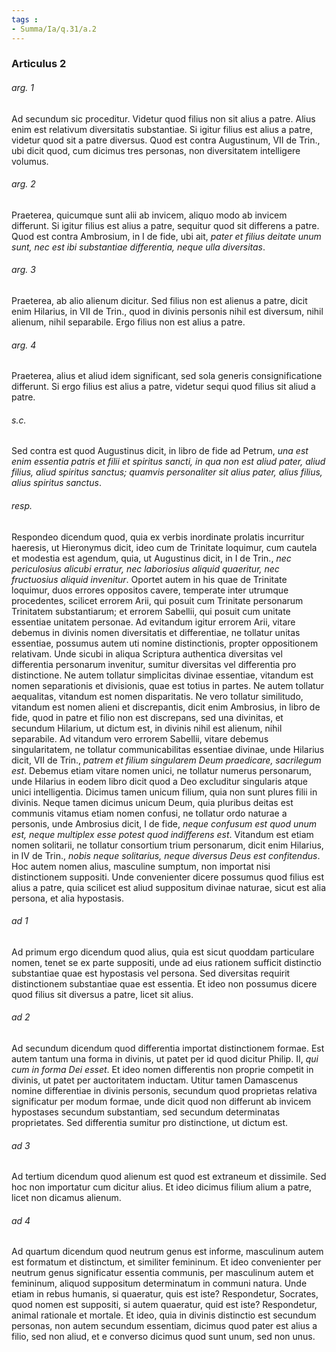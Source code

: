 ```yaml
---
tags : 
- Summa/Ia/q.31/a.2
---
```


### Articulus 2

###### arg. 1
Ad secundum sic proceditur. Videtur quod filius non sit alius a patre. Alius enim est relativum diversitatis substantiae. Si igitur filius est alius a patre, videtur quod sit a patre diversus. Quod est contra Augustinum, VII de Trin., ubi dicit quod, cum dicimus tres personas, non diversitatem intelligere volumus.

###### arg. 2
Praeterea, quicumque sunt alii ab invicem, aliquo modo ab invicem differunt. Si igitur filius est alius a patre, sequitur quod sit differens a patre. Quod est contra Ambrosium, in I de fide, ubi ait, *pater et filius deitate unum sunt, nec est ibi substantiae differentia, neque ulla diversitas*.

###### arg. 3
Praeterea, ab alio alienum dicitur. Sed filius non est alienus a patre, dicit enim Hilarius, in VII de Trin., quod in divinis personis nihil est diversum, nihil alienum, nihil separabile. Ergo filius non est alius a patre.

###### arg. 4
Praeterea, alius et aliud idem significant, sed sola generis consignificatione differunt. Si ergo filius est alius a patre, videtur sequi quod filius sit aliud a patre.

###### s.c.
Sed contra est quod Augustinus dicit, in libro de fide ad Petrum, *una est enim essentia patris et filii et spiritus sancti, in qua non est aliud pater, aliud filius, aliud spiritus sanctus; quamvis personaliter sit alius pater, alius filius, alius spiritus sanctus*.

###### resp.
Respondeo dicendum quod, quia ex verbis inordinate prolatis incurritur haeresis, ut Hieronymus dicit, ideo cum de Trinitate loquimur, cum cautela et modestia est agendum, quia, ut Augustinus dicit, in I de Trin., *nec periculosius alicubi erratur, nec laboriosius aliquid quaeritur, nec fructuosius aliquid invenitur*. Oportet autem in his quae de Trinitate loquimur, duos errores oppositos cavere, temperate inter utrumque procedentes, scilicet errorem Arii, qui posuit cum Trinitate personarum Trinitatem substantiarum; et errorem Sabellii, qui posuit cum unitate essentiae unitatem personae. Ad evitandum igitur errorem Arii, vitare debemus in divinis nomen diversitatis et differentiae, ne tollatur unitas essentiae, possumus autem uti nomine distinctionis, propter oppositionem relativam. Unde sicubi in aliqua Scriptura authentica diversitas vel differentia personarum invenitur, sumitur diversitas vel differentia pro distinctione. Ne autem tollatur simplicitas divinae essentiae, vitandum est nomen separationis et divisionis, quae est totius in partes. Ne autem tollatur aequalitas, vitandum est nomen disparitatis. Ne vero tollatur similitudo, vitandum est nomen alieni et discrepantis, dicit enim Ambrosius, in libro de fide, quod in patre et filio non est discrepans, sed una divinitas, et secundum Hilarium, ut dictum est, in divinis nihil est alienum, nihil separabile. Ad vitandum vero errorem Sabellii, vitare debemus singularitatem, ne tollatur communicabilitas essentiae divinae, unde Hilarius dicit, VII de Trin., *patrem et filium singularem Deum praedicare, sacrilegum est*. Debemus etiam vitare nomen unici, ne tollatur numerus personarum, unde Hilarius in eodem libro dicit quod a Deo excluditur singularis atque unici intelligentia. Dicimus tamen unicum filium, quia non sunt plures filii in divinis. Neque tamen dicimus unicum Deum, quia pluribus deitas est communis vitamus etiam nomen confusi, ne tollatur ordo naturae a personis, unde Ambrosius dicit, I de fide, *neque confusum est quod unum est, neque multiplex esse potest quod indifferens est*. Vitandum est etiam nomen solitarii, ne tollatur consortium trium personarum, dicit enim Hilarius, in IV de Trin., *nobis neque solitarius, neque diversus Deus est confitendus*. Hoc autem nomen alius, masculine sumptum, non importat nisi distinctionem suppositi. Unde convenienter dicere possumus quod filius est alius a patre, quia scilicet est aliud suppositum divinae naturae, sicut est alia persona, et alia hypostasis.

###### ad 1
Ad primum ergo dicendum quod alius, quia est sicut quoddam particulare nomen, tenet se ex parte suppositi, unde ad eius rationem sufficit distinctio substantiae quae est hypostasis vel persona. Sed diversitas requirit distinctionem substantiae quae est essentia. Et ideo non possumus dicere quod filius sit diversus a patre, licet sit alius.

###### ad 2
Ad secundum dicendum quod differentia importat distinctionem formae. Est autem tantum una forma in divinis, ut patet per id quod dicitur Philip. II, *qui cum in forma Dei esset*. Et ideo nomen differentis non proprie competit in divinis, ut patet per auctoritatem inductam. Utitur tamen Damascenus nomine differentiae in divinis personis, secundum quod proprietas relativa significatur per modum formae, unde dicit quod non differunt ab invicem hypostases secundum substantiam, sed secundum determinatas proprietates. Sed differentia sumitur pro distinctione, ut dictum est.

###### ad 3
Ad tertium dicendum quod alienum est quod est extraneum et dissimile. Sed hoc non importatur cum dicitur alius. Et ideo dicimus filium alium a patre, licet non dicamus alienum.

###### ad 4
Ad quartum dicendum quod neutrum genus est informe, masculinum autem est formatum et distinctum, et similiter femininum. Et ideo convenienter per neutrum genus significatur essentia communis, per masculinum autem et femininum, aliquod suppositum determinatum in communi natura. Unde etiam in rebus humanis, si quaeratur, quis est iste? Respondetur, Socrates, quod nomen est suppositi, si autem quaeratur, quid est iste? Respondetur, animal rationale et mortale. Et ideo, quia in divinis distinctio est secundum personas, non autem secundum essentiam, dicimus quod pater est alius a filio, sed non aliud, et e converso dicimus quod sunt unum, sed non unus.

